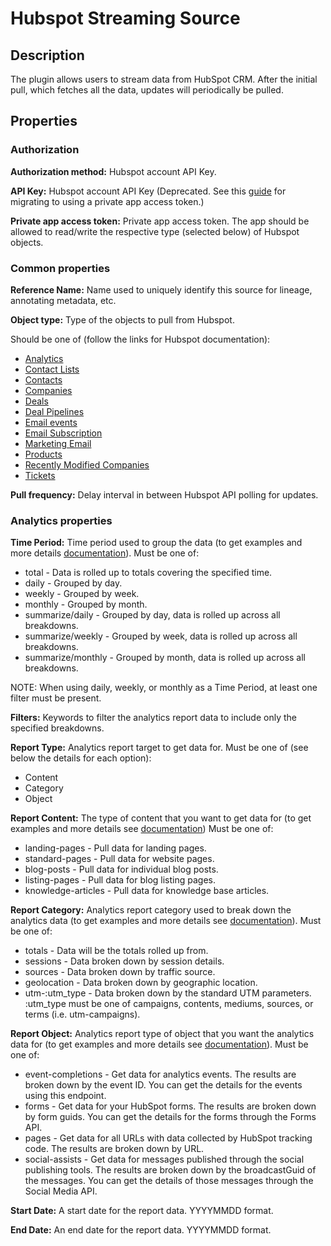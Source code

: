 # Hubspot Streaming Source

Description
-----------
The plugin allows users to stream data from HubSpot CRM. After the initial pull, which fetches
all the data, updates will periodically be pulled.

Properties
----------

### Authorization

**Authorization method:** Hubspot account API Key.

**API Key:** Hubspot account API Key (Deprecated. See this [guide](https://developers.hubspot.com/docs/api/migrate-an-api-key-integration-to-a-private-app) for migrating to using a private app access token.)

**Private app access token:** Private app access token. The app should be allowed to read/write the respective type (selected below) of Hubspot objects.

### Common properties

**Reference Name:** Name used to uniquely identify this source for lineage, annotating metadata, etc.

**Object type:** Type of the objects to pull from Hubspot.

Should be one of (follow the links for Hubspot documentation):
- [Analytics](https://legacydocs.hubspot.com/docs/methods/analytics/analytics-overview)
- [Contact Lists](https://developers.hubspot.com/docs/methods/lists/create_list)
- [Contacts](https://developers.hubspot.com/docs/api/crm/contacts)
- [Companies](https://developers.hubspot.com/docs/api/crm/companies)
- [Deals](https://developers.hubspot.com/docs/api/crm/deals)
- [Deal Pipelines](https://developers.hubspot.com/docs/api/crm/pipelines)
- [Email events](https://legacydocs.hubspot.com/docs/methods/email/email_events_overview)
- [Email Subscription](https://legacydocs.hubspot.com/docs/methods/email/email_subscriptions_overview)
- [Marketing Email](https://legacydocs.hubspot.com/docs/methods/lists/marketing-email-overview)
- [Products](https://developers.hubspot.com/docs/api/crm/products)
- [Recently Modified Companies](https://legacydocs.hubspot.com/docs/methods/companies/get_companies_modified)
- [Tickets](https://developers.hubspot.com/docs/api/crm/tickets)

**Pull frequency:** Delay interval in between Hubspot API polling for updates.

### Analytics properties

**Time Period:** Time period used to group the data
(to get examples and more details [documentation](https://developers.hubspot.com/docs/methods/analytics/get-analytics-data-breakdowns)).
Must be one of:
- total - Data is rolled up to totals covering the specified time.
- daily - Grouped by day.
- weekly - Grouped by week.
- monthly - Grouped by month.
- summarize/daily - Grouped by day, data is rolled up across all breakdowns.
- summarize/weekly - Grouped by week, data is rolled up across all breakdowns.
- summarize/monthly - Grouped by month, data is rolled up across all breakdowns.

NOTE: When using daily, weekly, or monthly as a Time Period, at least one filter must be present.

**Filters:** Keywords to filter the analytics report data to include only the specified breakdowns.

**Report Type:** Analytics report target to get data for.
Must be one of (see below the details for each option):
- Content
- Category
- Object

**Report Content:** The type of content that you want to get data for
(to get examples and more details see [documentation](https://legacydocs.hubspot.com/docs/methods/analytics/get-data-for-hubspot-content))
Must be one of:
- landing-pages - Pull data for landing pages.
- standard-pages - Pull data for website pages.
- blog-posts - Pull data for individual blog posts.
- listing-pages - Pull data for blog listing pages.
- knowledge-articles - Pull data for knowledge base articles.


**Report Category:** Analytics report category used to break down the analytics data
(to get examples and more details see [documentation](https://legacydocs.hubspot.com/docs/methods/analytics/get-analytics-data-breakdowns)). Must be one of:
- totals - Data will be the totals rolled up from.
- sessions - Data broken down by session details.
- sources - Data broken down by traffic source.
- geolocation - Data broken down by geographic location.
- utm-:utm_type - Data broken down by the standard UTM parameters. :utm_type must be one of campaigns, contents, mediums, sources, or terms (i.e. utm-campaigns).

**Report Object:** Analytics report type of object that you want the analytics data for
(to get examples and more details see [documentation](https://developers.hubspot.com/docs/methods/analytics/get-analytics-data-by-object)). Must be one of:
- event-completions - Get data for analytics events. The results are broken down by the event ID. You can get the details for the events using this endpoint.
- forms - Get data for your HubSpot forms. The results are broken down by form guids. You can get the details for the forms through the Forms API.
- pages - Get data for all URLs with data collected by HubSpot tracking code. The results are broken down by URL.
- social-assists - Get data for messages published through the social publishing tools. The results are broken down by the broadcastGuid of the messages. You can get the details of those messages through the Social Media API.

**Start Date:** A start date for the report data. YYYYMMDD format.

**End Date:** An end date for the report data. YYYYMMDD format.